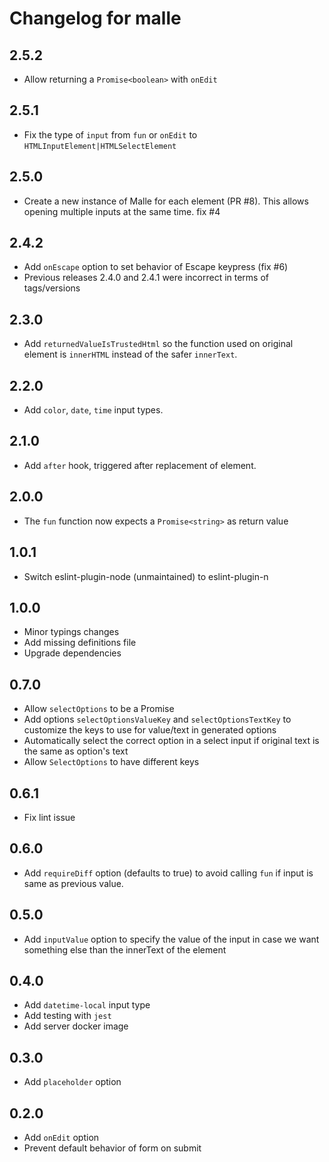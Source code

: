 # Changelog for malle

## 2.5.2

* Allow returning a `Promise<boolean>` with `onEdit`

## 2.5.1

* Fix the type of `input` from `fun` or `onEdit` to `HTMLInputElement|HTMLSelectElement`

## 2.5.0

* Create a new instance of Malle for each element (PR #8). This allows opening multiple inputs at the same time. fix #4

## 2.4.2

* Add `onEscape` option to set behavior of Escape keypress (fix #6)
* Previous releases 2.4.0 and 2.4.1 were incorrect in terms of tags/versions

## 2.3.0

* Add `returnedValueIsTrustedHtml` so the function used on original element is `innerHTML` instead of the safer `innerText`.

## 2.2.0

* Add `color`, `date`, `time` input types.

## 2.1.0

* Add `after` hook, triggered after replacement of element.

## 2.0.0

* The `fun` function now expects a `Promise<string>` as return value

## 1.0.1

* Switch eslint-plugin-node (unmaintained) to eslint-plugin-n

## 1.0.0

* Minor typings changes
* Add missing definitions file
* Upgrade dependencies

## 0.7.0

* Allow `selectOptions` to be a Promise
* Add options `selectOptionsValueKey` and `selectOptionsTextKey` to customize the keys to use for value/text in generated options
* Automatically select the correct option in a select input if original text is the same as option's text
* Allow `SelectOptions` to have different keys

## 0.6.1

* Fix lint issue

## 0.6.0

* Add `requireDiff` option (defaults to true) to avoid calling `fun` if input is same as previous value.

## 0.5.0

* Add `inputValue` option to specify the value of the input in case we want something else than the innerText of the element

## 0.4.0

* Add `datetime-local` input type
* Add testing with `jest`
* Add server docker image

## 0.3.0

* Add `placeholder` option

## 0.2.0

* Add `onEdit` option
* Prevent default behavior of form on submit
